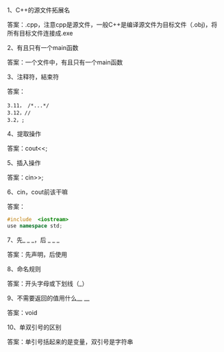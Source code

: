 1、C++的源文件拓展名

答案：.cpp，注意cpp是源文件，一般C++是编译源文件为目标文件（.obj)，将所有目标文件连接成.exe



2、有且只有一个main函数

答案：一个文件中，有且只有一个main函数



3、注释符，結束符

答案：

```
3.11， /*...*/
3.12，//
3.2，;
```



4、提取操作

答案：cout<<;



5、插入操作

答案：cin>>;



6、cin，cout前该干嘛

答案：

```c++
#include  <iostream>
use namespace std;
```



7、先_ _ _，后 _ _ _

答案：先声明，后使用



8、命名规则

答案：开头字母或下划线（_）



9、不需要返回的值用什么__ __

答案：void



10、单双引号的区别

答案：单引号括起来的是变量，双引号是字符串